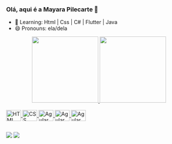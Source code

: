 ### Olá, aqui é a Mayara Pilecarte 👋

- 🌱 Learning: Html | Css | C# | Flutter | Java
- 😄 Pronouns: ela/dela
<div align="center">
  <a href="https://github.com/">
  <img height="180em" src="https://github-readme-stats.vercel.app/api?username=MPilecarte&show_icons=true&theme=calm&include_all_commits=true&count_private=true"/>
  <img height="180em" src="https://github-readme-stats.vercel.app/api/top-langs/?username=MPilecarte&layout=compact&langs_count=7&theme=calm"/>
</div>

<div style="display: inline_block"><br>
  <img align="center" alt="HTML" height="30" width="40" 
  src="https://cdn.jsdelivr.net/gh/devicons/devicon/icons/html5/html5-plain.svg">
<img align="center" alt="CSS" height="30" width="40"
src="https://cdn.jsdelivr.net/gh/devicons/devicon/icons/css3/css3-plain.svg">
<img align="center" alt="Agular" height="30" width="40"
src="https://cdn.jsdelivr.net/gh/devicons/devicon/icons/angularjs/angularjs-plain.svg">
  <img align="center" alt="Agular" height="30" width="40"
       src="https://cdn.jsdelivr.net/gh/devicons/devicon/icons/csharp/csharp-original.svg" />
  <img align="center" alt="Agular" height="30" width="40"
       src="https://cdn.jsdelivr.net/gh/devicons/devicon/icons/figma/figma-original.svg" />

</div>

 ##
 
 <div> 
  <a href = "mailto:mayara.pilecarte@gmail.com"><img src="https://img.shields.io/badge/Gmail-D14836?style=for-the-badge&logo=gmail&logoColor=white" target="_blank"></a>
  <a href="https://www.linkedin.com/in/mayara-pilecarte-b3ba86220/" target="_blank"><img src="https://img.shields.io/badge/-LinkedIn-%230077B5?style=for-the-badge&logo=linkedin&logoColor=white" target="_blank"></a> 
  <div>
  
